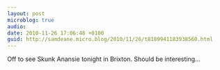 ```yaml
---
layout: post
microblog: true
audio: 
date: 2010-11-26 17:06:48 +0100
guid: http://samdeane.micro.blog/2010/11/26/t8189941183938560.html
---
```

Off to see Skunk Anansie tonight in Brixton. Should be interesting...

